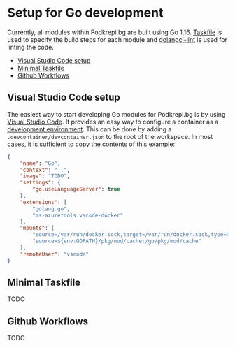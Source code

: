# Setup for Go development
Currently, all modules within Podkrepi.bg are built using Go 1.16. [Taskfile](https://taskfile.dev) is used to specify the build steps for each module and [golangci-lint](https://golangci-lint.run/) is used for linting the code.

- [Visual Studio Code setup](#visual-studio-code-setup)
- [Minimal Taskfile](#minimal-taskfile)
- [Github Workflows](#github-workflows)

## Visual Studio Code setup
The easiest way to start developing Go modules for Podkrepi.bg is by using [Visual Studio Code](https://code.visualstudio.com/download). It provides an easy way to configure a container as a [development environment](https://code.visualstudio.com/docs/remote/containers). This can be done by adding a `.devcontainer/devcontainer.json` to the root of the workspace. In most cases, it is sufficient to copy the contents of this example:

```json
{
	"name": "Go",
	"context": "..",
	"image": "TODO",
	"settings": {
		"go.useLanguageServer": true
	},
	"extensions": [
		"golang.go",
		"ms-azuretools.vscode-docker"
	],
	"mounts": [
		"source=/var/run/docker.sock,target=/var/run/docker.sock,type=bind",
		"source=${env:GOPATH}/pkg/mod/cache:/go/pkg/mod/cache"
	],
	"remoteUser": "vscode"
}
```

## Minimal Taskfile
TODO

## Github Workflows
TODO




